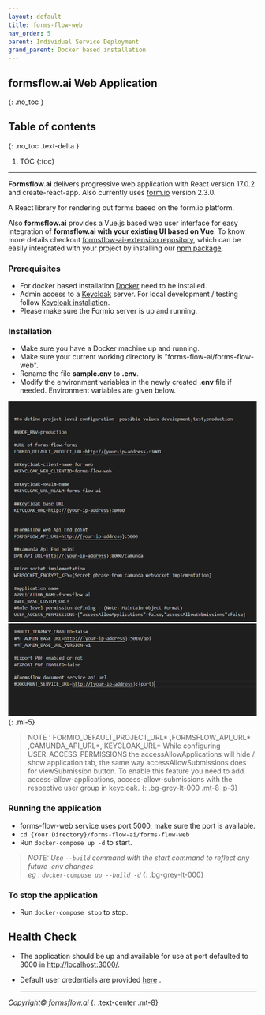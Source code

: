 ```yaml
---
layout: default
title: forms-flow-web
nav_order: 5
parent: Individual Service Deployment
grand_parent: Docker based installation
---
```


## formsflow.ai Web Application
{: .no_toc }

## Table of contents
{: .no_toc .text-delta }

1. TOC
{:toc}

---

**Formsflow.ai** delivers progressive web application with React version 17.0.2 and create-react-app. Also currently uses [form.io](https://github.com/formio/formio) version 2.3.0.

A React library for rendering out forms based on the form.io platform.

Also **formsflow.ai** provides a Vue.js based web user interface for easy integration of **formsflow.ai with your existing UI based on Vue**. To know more details checkout [formsflow-ai-extension repository](https://github.com/AOT-Technologies/forms-flow-ai-extensions/tree/master/camunda-formio-tasklist-vue), which can be easily intergrated with your project by installing our [npm package](https://www.npmjs.com/package/camunda-formio-tasklist-vue).

### Prerequisites
- For docker based installation [Docker](https://www.docker.com/) need to be installed.
- Admin access to a [Keycloak](https://www.keycloak.org/) server. For local development / testing follow 
[Keycloak installation](/forms-flow-installation-doc/Pages/Docker_Based/SetUp/KeycloakSetup.html).
- Please make sure the Formio server is up and running.
### Installation
- Make sure you have a Docker machine up and running.
- Make sure your current working directory is "forms-flow-ai/forms-flow-web".
- Rename the file **sample.env** to **.env**.
- Modify the environment variables in the newly created **.env** file if needed. Environment variables are given below. 

![web](../../../assets/setup/web1.png)
![web](../../../assets/setup/web2.png)
{: .ml-5}
  

>NOTE : FORMIO_DEFAULT_PROJECT_URL* ,FORMSFLOW_API_URL* ,CAMUNDA_API_URL*, KEYCLOAK_URL*
>While configuring USER_ACCESS_PERMISSIONS the accessAllowApplications will hide / show application tab, the same way accessAllowSubmissions does for viewSubmission button. To enable this feature you need to add access-allow-applications, access-allow-submissions with the respective user group in keycloak.
{: .bg-grey-lt-000 .mt-8 .p-3}   

### Running the application
- forms-flow-web service uses port 5000, make sure the port is available.
- `cd {Your Directory}/forms-flow-ai/forms-flow-web`
- Run `docker-compose up -d` to start.  
 
> *NOTE: Use `--build` command with the start command to reflect any future .env changes  
>eg : `docker-compose up --build -d`*
{: .bg-grey-lt-000}  

### To stop the application
- Run `docker-compose stop` to stop.  


## Health Check
- The application should be up and available for use at port defaulted to 3000 in [http://localhost:3000/](http://localhost:3000/).
- Default user credentials are provided <a href="https://aot-technologies.github.io/forms-flow-ai-doc/default%20user%20credential.html"  target="_blank" > here</a> .  


  --- 
*Copyright© [formsflow.ai](https://formsflow.ai/)*
{: .text-center .mt-8}
